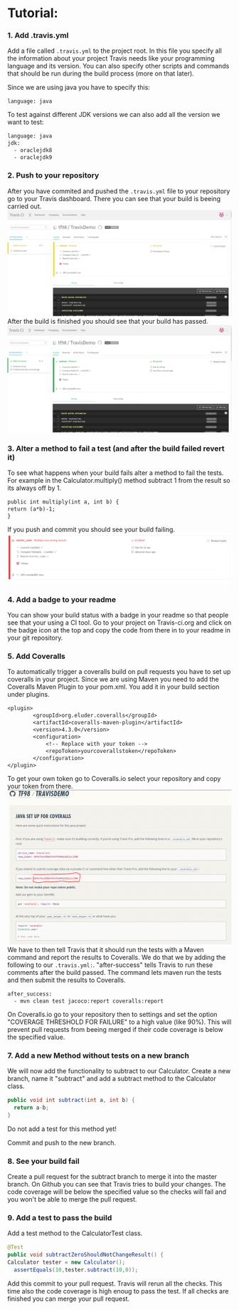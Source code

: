 # Tutorial:
### 1. Add .travis.yml 
Add a file called ```.travis.yml``` to the project root. 
In this file you specify all the information about your project Travis needs like your programming language and its version.
You can also specify other scripts and commands that should be run during the build process (more on that later).

Since we are using java you have to specify this:
```
language: java
```
To test against different JDK versions we can also add all the version we want to test:
```
language: java
jdk:
  - oraclejdk8
  - oraclejdk9
```

### 2. Push to your repository
After you have commited and pushed the ```.travis.yml``` file to your repository go to your Travis dashboard. There you can see that your build is beeing carried out.
![Build running](https://github.com/tf98/e-Portfolio-Travis-CI/blob/master/images/build_running.PNG)
After the build is finished you should see that your build has passed.
![Build successful](https://github.com/tf98/e-Portfolio-Travis-CI/blob/master/images/build_success.PNG)

### 3. Alter a method to fail a test (and after the build failed revert it)
To see what happens when your build fails alter a method to fail the tests. For example in the Calculator.multiply() method subtract 1 from the result so its always off by 1.
``` 
public int multiply(int a, int b) {
return (a*b)-1;
}
```
If you push and commit you should see your build failing.
![Build failed](https://github.com/tf98/e-Portfolio-Travis-CI/blob/master/images/build_failed.PNG)

### 4. Add a badge to your readme
You can show your build status with a badge in your readme so that people see that your using a CI tool. Go to your project on Travis-ci.org and click on the badge icon at the top and copy the code from there in to your readme in your git repository.

### 5. Add Coveralls
To automatically trigger a coveralls build on pull requests you have to set up coveralls in your project. Since we are using Maven you need to add the Coveralls Maven Plugin to your pom.xml. You add it in your build section under plugins.
```
<plugin>
        <groupId>org.eluder.coveralls</groupId>
        <artifactId>coveralls-maven-plugin</artifactId>
        <version>4.3.0</version>
        <configuration>
            <!-- Replace with your token -->
            <repoToken>yourcoverallstoken</repoToken>
        </configuration>
</plugin>
```
To get your own token go to Coveralls.io select your repository and copy your token from there.
![Get Coveralls Token](https://github.com/tf98/e-Portfolio-Travis-CI/blob/master/images/coveralls_token.PNG)
We have to then tell Travis that it should run the tests with a Maven command and report the results to Coveralls. We do that we by adding the following to our ```.travis.yml:```. "after-success" tells Travis to run these comments after the build passed. The command lets maven run the tests and then submit the results to Coveralls.
```
after_success:
  - mvn clean test jacoco:report coveralls:report
```

On Coveralls.io go to your repository then to settings and set the option "COVERAGE THRESHOLD FOR FAILURE" to a high value (like 90%). This will prevent pull requests from beeing merged if their code coverage is below the specified value.

### 7. Add a new Method without tests on a new branch
We will now add the functionality to subtract to our Calculator. Create a new branch, name it "subtract" and add a subtract method to the Calculator class.
```java
public void int subtract(int a, int b) {
  return a-b;
}
```
Do not add a test for this method yet!

Commit and push to the new branch. 

### 8. See your build fail
Create a pull request for the subtract branch to merge it into the master branch. On Github you can see that Travis tries to build your changes. The code coverage will be below the specified value so the checks will fail and you won't be able to merge the pull request.

### 9. Add a test to pass the build
Add a test method to the CalculatorTest class.
```java
@Test
public void subtractZeroShouldNotChangeResult() {
Calculator tester = new Calculator();
  assertEquals(10,tester.subtract(10,0));
```
Add this commit to your pull request. Travis will rerun all the checks. This time also the code coverage is high enoug to pass the test.
If all checks are finished you can merge your pull request.
